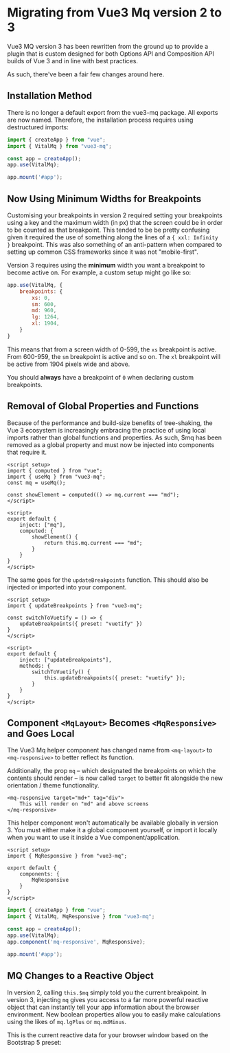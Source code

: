 # Migrating from Vue3 Mq version 2 to 3

Vue3 MQ version 3 has been rewritten from the ground up to provide a plugin that is custom designed for both Options API and Composition API builds of Vue 3 and in line with best practices.

As such, there've been a fair few changes around here.

## Installation Method

There is no longer a default export from the vue3-mq package. All exports are now named. Therefore, the installation process requires using destructured imports:

```js
import { createApp } from "vue";
import { VitalMq } from "vue3-mq";

const app = createApp();
app.use(VitalMq);

app.mount('#app');
```

## Now Using Minimum Widths for Breakpoints

Customising your breakpoints in version 2 required setting your breakpoints using a key and the maximum width (in px) that the screen could be in order to be counted as that breakpoint. This tended to be be pretty confusing given it required the use of something along the lines of a `{ xxl: Infinity }` breakpoint. This was also something of an anti-pattern when compared to setting up common CSS frameworks since it was not "mobile-first".

Version 3 requires using the **minimum** width you want a breakpoint to become active on. For example, a custom setup might go like so: 

```js
app.use(VitalMq, {
    breakpoints: {
        xs: 0,
        sm: 600,
        md: 960,
        lg: 1264,
        xl: 1904,
    }
}
```

 This means that from a screen width of 0-599, the `xs` breakpoint is active. From 600-959, the `sm` breakpoint is active and so on. The `xl` breakpoint will be active from 1904 pixels wide and above.

You should **always** have a breakpoint of `0` when declaring custom breakpoints. 

## Removal of Global Properties and Functions

Because of the performance and build-size benefits of tree-shaking, the Vue 3 ecosystem is increasingly embracing the practice of using local imports rather than global functions and properties. As such, $mq has been removed as a global property and must now be injected into components that require it. 


<CodeGroup>
  <CodeGroupItem title="Composition API">
  
```vue
<script setup>
import { computed } from "vue";
import { useMq } from "vue3-mq";
const mq = useMq();

const showElement = computed(() => mq.current === "md");
</script>
```

  </CodeGroupItem>


  <CodeGroupItem title="Options API" active>

```vue
<script>
export default {
    inject: ["mq"],
    computed: {
        showElement() {
            return this.mq.current === "md";
        }
    }   
}
</script>
```

  </CodeGroupItem>
</CodeGroup>

The same goes for the `updateBreakpoints` function. This should also be injected or imported into your component. 

<CodeGroup>
  <CodeGroupItem title="Composition API">
  
```vue
<script setup>
import { updateBreakpoints } from "vue3-mq";

const switchToVuetify = () => {
    updateBreakpoints({ preset: "vuetify" })
}
</script>
```

  </CodeGroupItem>


  <CodeGroupItem title="Options API" active>

```vue
<script>
export default {
    inject: ["updateBreakpoints"],
    methods: {
        switchToVuetify() {
            this.updateBreakpoints({ preset: "vuetify" });
        }
    }   
}
</script>
```

  </CodeGroupItem>
</CodeGroup>

## Component `<MqLayout>` Becomes `<MqResponsive>` and Goes Local

The Vue3 Mq helper component has changed name from `<mq-layout>` to `<mq-responsive>` to better reflect its function.

Additionally, the prop `mq` – which designated the breakpoints on which the contents should render – is now called `target` to better fit alongside the new orientation / theme functionality. 

```vue
<mq-responsive target="md+" tag="div">
    This will render on "md" and above screens
</mq-responsive>
```

This helper component won't automatically be available globally in version 3. You must either make it a global component yourself, or import it locally when you want to use it inside a Vue component/application.

<CodeGroup>
  <CodeGroupItem title="Local Import">
  
```vue
<script setup>
import { MqResponsive } from "vue3-mq";

export default {
    components: {
        MqResponsive
    }   
}
</script>
```

  </CodeGroupItem>


  <CodeGroupItem title="Global Installation" active>

```js
import { createApp } from "vue";
import { VitalMq, MqResponsive } from "vue3-mq";

const app = createApp();
app.use(VitalMq);
app.component('mq-responsive', MqResponsive);

app.mount('#app');
```

  </CodeGroupItem>
</CodeGroup>

## MQ Changes to a Reactive Object

 In version 2, calling `this.$mq` simply told you the current breakpoint. In version 3, injecting `mq` gives you access to a far more powerful reactive object that can instantly tell your app information about the browser environment. New boolean properties allow you to easily make calculations using the likes of `mq.lgPlus` or `mq.mdMinus`.

This is the current reactive data for your browser window based on the Bootstrap 5 preset:

<MqObject />